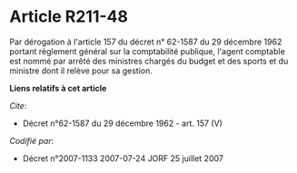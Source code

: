 # Article R211-48

Par dérogation à l'article 157 du décret n° 62-1587 du 29 décembre 1962 portant règlement général sur la comptabilité
publique, l'agent comptable est nommé par arrêté des ministres chargés du budget et des sports et du ministre dont il relève
pour sa gestion.

**Liens relatifs à cet article**

_Cite_:

  - Décret n°62-1587 du 29 décembre 1962 - art. 157 (V)

_Codifié par_:

  - Décret n°2007-1133 2007-07-24 JORF 25 juillet 2007
